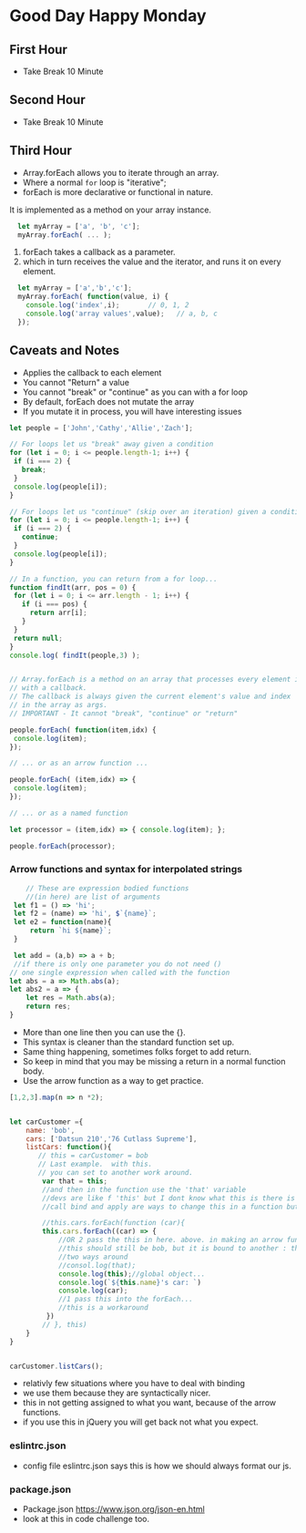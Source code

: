 # Good Day Happy Monday

## First Hour

- Take Break 10 Minute

## Second Hour

- Take Break 10 Minute

## Third Hour

- Array.forEach allows you to iterate through an array.
- Where a normal `for` loop is "iterative";
- forEach is more declarative or functional in nature.

It is implemented as a method on your array instance.

```js
  let myArray = ['a', 'b', 'c'];
  myArray.forEach( ... );
```

1. forEach takes a callback as a parameter.
2. which in turn receives the value and the iterator, and runs it on every element.

```js
  let myArray = ['a','b','c'];
  myArray.forEach( function(value, i) {
    console.log('index',i);       // 0, 1, 2
    console.log('array values',value);   // a, b, c
  });
```

## Caveats and Notes

- Applies the callback to each element
- You cannot "Return" a value
- You cannot "break" or "continue" as you can with a for loop
- By default, forEach does not mutate the array
- If you mutate it in process, you will have interesting issues

 ```js
let people = ['John','Cathy','Allie','Zach'];

// For loops let us "break" away given a condition
for (let i = 0; i <= people.length-1; i++) {
  if (i === 2) {
    break;
  }
  console.log(people[i]);
}

// For loops let us "continue" (skip over an iteration) given a condition
for (let i = 0; i <= people.length-1; i++) {
  if (i === 2) {
    continue;
  }
  console.log(people[i]);
}

// In a function, you can return from a for loop...
function findIt(arr, pos = 0) {
  for (let i = 0; i <= arr.length - 1; i++) {
    if (i === pos) {
      return arr[i];
    }
  }
  return null;
}
console.log( findIt(people,3) );


// Array.forEach is a method on an array that processes every element in the array
// with a callback.
// The callback is always given the current element's value and index
// in the array as args.
// IMPORTANT - It cannot "break", "continue" or "return"

people.forEach( function(item,idx) {
  console.log(item);
});

// ... or as an arrow function ...

people.forEach( (item,idx) => {
  console.log(item);
});

// ... or as a named function 

let processor = (item,idx) => { console.log(item); };

people.forEach(processor);

```

### Arrow functions and syntax for interpolated strings

```js
    // These are expression bodied functions 
    //(in here) are list of arguments  
 let f1 = () => 'hi';
 let f2 = (name) => 'hi', $`{name}`;
 let e2 = function(name){
     return `hi ${name}`;
 } 
```

```js
 let add = (a,b) => a + b;
 //if there is only one parameter you do not need ()
// one single expression when called with the function
let abs = a => Math.abs(a);
let abs2 = a => {
    let res = Math.abs(a);
    return res;
}
```

- More than one line then you can use the {}.
- This syntax is cleaner than the standard function set up.
- Same thing happening, sometimes folks forget to add return.
- So keep in mind that you may be missing a return in a normal function body.
- Use the arrow function as a way to get practice.

```js
[1,2,3].map(n => n *2);


let carCustomer ={
    name: 'bob',
    cars: ['Datsun 210','76 Cutlass Supreme'],
    listCars: function(){
       // this = carCustomer = bob 
       // Last example.  with this. 
       // you can set to another work around.
        var that = this;
        //and then in the function use the 'that' variable
        //devs are like f 'this' but I dont know what this is there is a binding challenge.
        //call bind and apply are ways to change this in a function but arrow function will ignore those as well. 

        //this.cars.forEach(function (car){
        this.cars.forEach((car) => {
            //OR 2 pass the this in here. above. in making an arrow function. 
            //this should still be bob, but it is bound to another : the global object.
            //two ways around 
            //consol.log(that);
            console.log(this);//global object...
            console.log(`${this.name}'s car: `)
            console.log(car);
            //1 pass this into the forEach...
            //this is a workaround  
         })
        // }, this)
    }
}


carCustomer.listCars();

```

- relativly few situations where you have to deal with binding
- we use them because they are syntactically nicer.
- this in not getting assigned to what you want, because of the arrow functions.
- if you use this in jQuery you will get back not what you expect.

### eslintrc.json

- config file eslintrc.json says this is how we should always format our js.

### package.json

- Package.json   <https://www.json.org/json-en.html>
- look at this in code challenge too.
